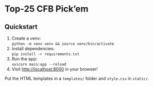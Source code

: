 
# Top-25 CFB Pick’em

## Quickstart

1. Create a venv:  
   `python -m venv venv && source venv/bin/activate`
2. Install dependencies:  
   `pip install -r requirements.txt`
3. Run the app:  
   `uvicorn main:app --reload`
4. Visit [http://localhost:8000](http://localhost:8000) in your browser!

Put the HTML templates in a `templates/` folder and `style.css` in `static/`.
